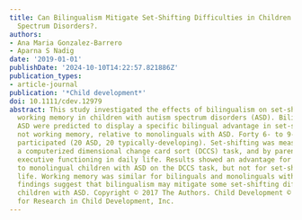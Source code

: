 ```yaml
---
title: Can Bilingualism Mitigate Set-Shifting Difficulties in Children With Autism
  Spectrum Disorders?.
authors:
- Ana Maria Gonzalez-Barrero
- Aparna S Nadig
date: '2019-01-01'
publishDate: '2024-10-10T14:22:57.821886Z'
publication_types:
- article-journal
publication: '*Child development*'
doi: 10.1111/cdev.12979
abstract: This study investigated the effects of bilingualism on set-shifting and
  working memory in children with autism spectrum disorders (ASD). Bilinguals with
  ASD were predicted to display a specific bilingual advantage in set-shifting, but
  not working memory, relative to monolinguals with ASD. Forty 6- to 9-year-old children
  participated (20 ASD, 20 typically-developing). Set-shifting was measured using
  a computerized dimensional change card sort (DCCS) task, and by parent report of
  executive functioning in daily life. Results showed an advantage for bilingual relative
  to monolingual children with ASD on the DCCS task, but not for set-shifting in daily
  life. Working memory was similar for bilinguals and monolinguals with ASD. These
  findings suggest that bilingualism may mitigate some set-shifting difficulties in
  children with ASD. Copyright © 2017 The Authors. Child Development © 2017 Society
  for Research in Child Development, Inc.
---
```

